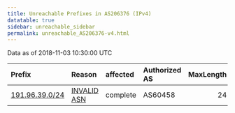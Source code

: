 ```yaml
---
title: Unreachable Prefixes in AS206376 (IPv4)
datatable: true
sidebar: unreachable_sidebar
permalink: unreachable_AS206376-v4.html
---
```


Data as of 2018-11-03 10:30:00 UTC


<div class="datatable-begin"></div>

| Prefix                                                 | Reason                                                                                                 | affected   | Authorized AS   |   MaxLength | Anchor                                         |   unreachable /24s |
|:-------------------------------------------------------|:-------------------------------------------------------------------------------------------------------|:-----------|:----------------|------------:|:-----------------------------------------------|-------------------:|
| [191.96.39.0/24](https://stat.ripe.net/191.96.39.0/24) | [INVALID ASN](https://rpki-validator.ripe.net/announcement-preview?asn=AS206376&prefix=191.96.39.0/24) | complete   | AS60458         |          24 | [LACNIC](unreachable_LACNIC_RPKI_Root-v4.html) |                  1 |

<div class="datatable-end"></div>